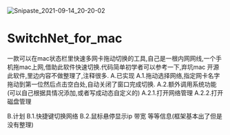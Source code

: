 ![Snipaste_2021-09-14_20-20-02](https://user-images.githubusercontent.com/31638769/133256546-98455523-e6df-45d8-b0af-5aa5ff601619.png)
# SwitchNet_for_mac

一款可以在mac状态栏里快速多网卡拖动切换的工具,自己是一根内网网线,一个手机拖mac上网,借助此软件快速切换.代码简单初学者可以参考一下,弃坑mac 开源此软件,里边内容不做整理了,注释很多.
A.已实现
  A.1.拖动选择网络,指定网卡名字拖动到第一位然后点击空白处,自动关闭了窗口完成切换.
  A.2.额外调用系统功能(可以自己根据具情况添加,或者写成动态自定义的)
    A.2.1.打开网络管理
    A.2.2.打开磁盘管理

B.计划
  B.1.快捷键切换网络 
  B.2.鼠标悬停显示ip 带宽 等等信息(框架基本出了但是没有整理)
  
